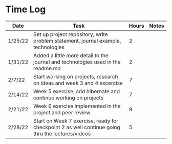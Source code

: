 # Time Log

| Date | Task | Hours | Notes|
|------|------|-------|------|
| 1/25/22| Set up project repository, write problem statement, journal example, technologies | 2 | |
| 1/31/22 | Added a little more detail to the journal and technologies used in the readme.md   | 2 |   | 
| 2/7/22 | Start working on projects, research on ideas and week 3 and 4 excercise  | 7|   | 
| 2/14/22 | Week 5 exercise, add hibernate and continue working on projects  | 7|   | 
| 2/21/22 | Week 6 exercise implemented in the project and peer review   | 9|   | 
| 2/28/22 | Start on Week 7 exercise, ready for checkpoint 2 as well continue going thru the lectures/videos  | 5|   | 
